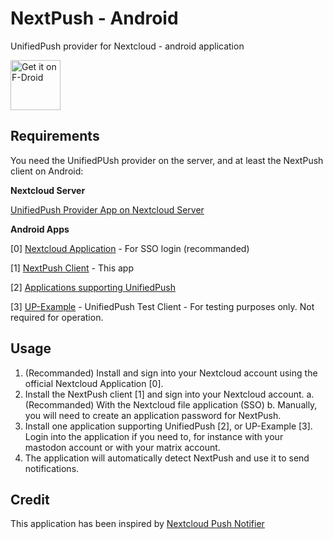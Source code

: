 # NextPush - Android

UnifiedPush provider for Nextcloud - android application 

[<img src="https://fdroid.gitlab.io/artwork/badge/get-it-on.png"
     alt="Get it on F-Droid"
     height="80">](https://f-droid.org/packages/org.unifiedpush.distributor.nextpush/)

## Requirements

You need the UnifiedPUsh provider on the server, and at least the NextPush client on Android:

**Nextcloud Server**

[UnifiedPush Provider App on Nextcloud Server](https://github.com/UP-NextPush/server-app)

**Android Apps**

[0] [Nextcloud Application](https://f-droid.org/packages/com.nextcloud.client/) - For SSO login (recommanded)

[1] [NextPush Client](https://f-droid.org/en/packages/org.unifiedpush.distributor.nextpush/) - This app

[2] [Applications supporting UnifiedPush](https://unifiedpush.org/users/apps/)

[3] [UP-Example](https://f-droid.org/en/packages/org.unifiedpush.example/) - UnifiedPush Test Client - For testing purposes only. Not required for operation.

## Usage

1. (Recommanded) Install and sign into your Nextcloud account using the official Nextcloud Application [0].
2. Install the NextPush client [1] and sign into your Nextcloud account.
  a. (Recommanded) With the Nextcloud file application (SSO)
  b. Manually, you will need to create an application password for NextPush.
3. Install one application supporting UnifiedPush [2], or UP-Example [3]. Login into the application if you need to, for instance with your mastodon account or with your matrix account.
4. The application will automatically detect NextPush and use it to send notifications.

## Credit

This application has been inspired by [Nextcloud Push Notifier](https://gitlab.com/Nextcloud-Push/nextcloud-push-notifier)
